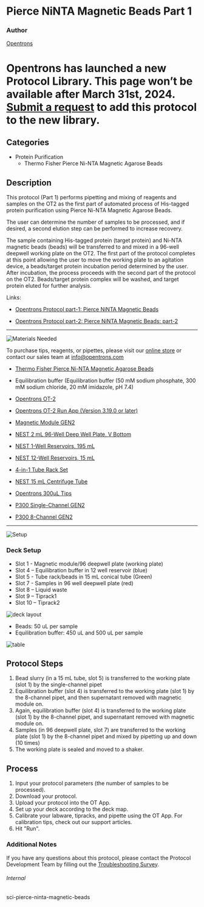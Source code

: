 # Pierce NiNTA Magnetic Beads Part 1

### Author
[Opentrons](https://opentrons.com/)


# Opentrons has launched a new Protocol Library. This page won’t be available after March 31st, 2024. [Submit a request](https://docs.google.com/forms/d/e/1FAIpQLSdYYp9QCKow4nn0KlCVsMS3HX0eJ0N9O7-erajKvcpT0lWbSg/viewform) to add this protocol to the new library.

## Categories
* Protein Purification
     * Thermo Fisher Pierce Ni-NTA Magnetic Agarose Beads

## Description

This protocol (Part 1) performs pipetting and mixing of reagents and samples on the OT2 as the first part of automated process of His-tagged protein purification using Pierce Ni-NTA Magnetic Agarose Beads.

The user can determine the number of samples to be processed, and if desired, a second elution step can be performed to increase recovery.

The sample containing His-tagged protein (target protein) and Ni-NTA magnetic beads (beads) will be transferred to and mixed in a 96-well deepwell working plate on the OT2. The first part of the protocol completes at this point allowing the user to move the working plate to an agitation device, a beads/target protein incubation period determined by the user. After incubation, the process proceeds with the second part of the protocol on the OT2. Beads/target protein complex will be washed, and target protein eluted for further analysis.

Links:
* [Opentrons Protocol part-1: Pierce NiNTA Magnetic Beads](https://protocols.opentrons.com/protocol/sci-pierce-ninta-magnetic-beads)

* [Opentrons Protocol part-2: Pierce NiNTA Magnetic Beads: part-2](https://protocols.opentrons.com/protocol/sci-pierce-ninta-magnetic-beads-part-2)

---
![Materials Needed](https://s3.amazonaws.com/opentrons-protocol-library-website/custom-README-images/001-General+Headings/materials.png)

To purchase tips, reagents, or pipettes, please visit our [online store](https://shop.opentrons.com/) or contact our sales team at [info@opentrons.com](mailto:info@opentrons.com)

* [Thermo Fisher Pierce Ni-NTA Magnetic Agarose Beads](https://www.thermofisher.com/order/catalog/product/78606)
* Equilibration buffer (Equilibration buffer (50 mM sodium phosphate, 300 mM sodium chloride, 20 mM imidazole, pH 7.4)

* [Opentrons OT-2](https://shop.opentrons.com/collections/ot-2-robot/products/ot-2)
* [Opentrons OT-2 Run App (Version 3.19.0 or later)](https://opentrons.com/ot-app/)

* [Magnetic Module GEN2](https://shop.opentrons.com/collections/hardware-modules/products/magdeck)

* [NEST 2 mL 96-Well Deep Well Plate, V Bottom](https://shop.opentrons.com/nest-2-ml-96-well-deep-well-plate-v-bottom/)
* [NEST 1-Well Reservoirs, 195 mL](https://shop.opentrons.com/nest-1-well-reservoirs-195-ml/)
* [NEST 12-Well Reservoirs, 15 mL](https://shop.opentrons.com/nest-12-well-reservoirs-15-ml/)
* [4-in-1 Tube Rack Set](https://shop.opentrons.com/4-in-1-tube-rack-set/)
* [NEST 15 mL Centrifuge Tube](https://shop.opentrons.com/nest-15-ml-centrifuge-tube/)

* [Opentrons 300µL Tips](https://shop.opentrons.com/opentrons-300ul-tips-1000-refills/)

* [P300 Single-Channel GEN2](https://opentrons.com/pipettes/)
* [P300 8-Channel GEN2](https://opentrons.com/pipettes/)

---
![Setup](https://s3.amazonaws.com/opentrons-protocol-library-website/custom-README-images/001-General+Headings/Setup.png)

### Deck Setup

* Slot 1 - Magnetic module/96 deepwell plate (working plate)
* Slot 4 – Equilibration buffer in 12 well reservoir (blue)
* Slot 5 - Tube rack/beads in 15 mL conical tube (Green)
* Slot 7 - Samples in 96 well deepwell plate (red)
* Slot 8 – Liquid waste
* Slot 9 – Tiprack1
* Slot 10 – Tiprack2

![deck layout](https://opentrons-protocol-library-website.s3.amazonaws.com/custom-README-images/sci-pierce-ninta-magnetic-beads/screenshot+deck-31.png)

* Beads: 50 uL per sample
* Equilibration buffer: 450 uL and 500 uL per sample

![table](https://opentrons-protocol-library-website.s3.amazonaws.com/custom-README-images/sci-pierce-ninta-magnetic-beads/screenshot+table-31.png)


## Protocol Steps

1. Bead slurry (in a 15 mL tube, slot 5) is transferred to the working plate (slot 1) by the single-channel pipet
2. Equilibration buffer (slot 4) is transferred to the working plate (slot 1) by the 8-channel pipet, and then supernatant removed with magnetic module on.
3. Again, equilibration buffer (slot 4) is transferred to the working plate (slot 1) by the 8-channel pipet, and supernatant removed with magnetic module on.
4. Samples (in 96 deepwell plate, slot 7) are transferred to the working plate (slot 1) by the 8-channel pipet and mixed by pipetting up and down (10 times)
5. The working plate is sealed and moved to a shaker.


## Process
1. Input your protocol parameters (the number of samples to be processed).
2. Download your protocol.
3. Upload your protocol into the OT App.
4. Set up your deck according to the deck map.
5. Calibrate your labware, tipracks, and pipette using the OT App. For calibration tips, check out our support articles.
6. Hit "Run".


### Additional Notes
If you have any questions about this protocol, please contact the Protocol Development Team by filling out the [Troubleshooting Survey](https://protocol-troubleshooting.paperform.co/).

###### Internal
sci-pierce-ninta-magnetic-beads
